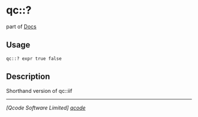 qc::?
=====

part of [Docs](../index.md)

Usage
-----
`qc::? expr true false`

Description
-----------
Shorthand version of qc::iif

----------------------------------
*[Qcode Software Limited] [qcode]*

[qcode]: http://www.qcode.co.uk "Qcode Software"